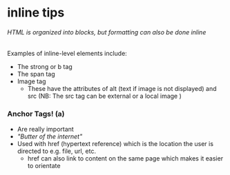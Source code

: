 # inline tips
###### _HTML is organized into blocks, but formatting can also be done inline_ 

Examples of inline-level elements include:
- The strong or b tag
- The span tag 
- Image tag
    - These have the attributes of alt (text if image is not displayed) and src (NB: The src tag can be external or a local image )
    
### Anchor Tags! (a)
- Are really important
- _"Butter of the internet"_
- Used with href (hypertext reference) which is the location the user is directed to e.g. file, url, etc.
    - href can also link to content on the same page which makes it easier to orientate
    

        